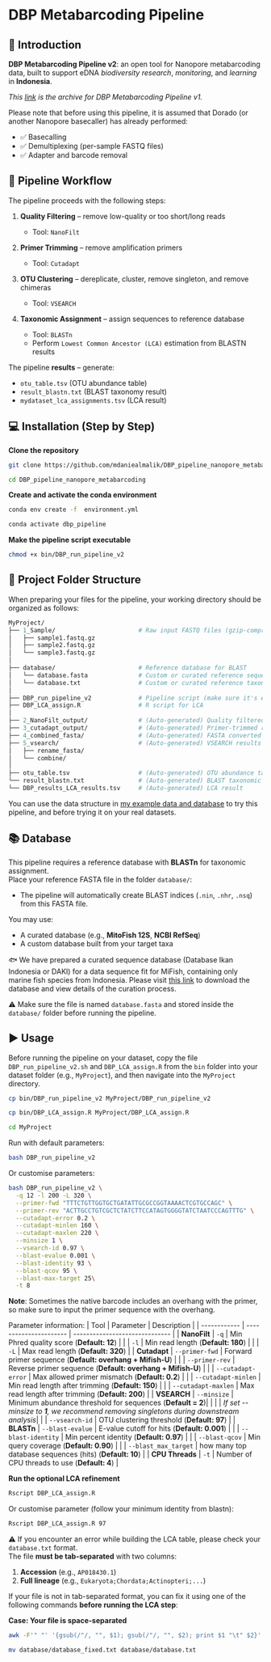 # **DBP Metabarcoding Pipeline**

## 📖 Introduction

**DBP Metabarcoding Pipeline v2**: an open tool for Nanopore metabarcoding data, built to support eDNA *biodiversity research*, *monitoring*, and *learning* in **Indonesia**. 

*This [link](https://www.protocols.io/view/dbp-metabarcoding-pipeline-for-metabarcoding-data-j8nlk94rxv5r/v1) is the archive for DBP Metabarcoding Pipeline v1.*

Please note that before using this pipeline, it is assumed that Dorado (or another Nanopore basecaller) has already performed:

- ✅ Basecalling  
- ✅ Demultiplexing (per-sample FASTQ files)  
- ✅ Adapter and barcode removal  

## 🧬 Pipeline Workflow  

The pipeline proceeds with the following steps:

1. **Quality Filtering** – remove low-quality or too short/long reads  
   - Tool: `NanoFilt`  

2. **Primer Trimming** – remove amplification primers  
   - Tool: `Cutadapt`  

3. **OTU Clustering** – dereplicate, cluster, remove singleton, and remove chimeras  
   - Tool: `VSEARCH`  

4. **Taxonomic Assignment** – assign sequences to reference database
   - Tool: `BLASTn`
   - Perform `Lowest Common Ancestor (LCA)` estimation from BLASTN results

The pipeline **results** – generate:  
   - `otu_table.tsv` (OTU abundance table)  
   - `result_blastn.txt` (BLAST taxonomy result)
   - `mydataset_lca_assignments.tsv` (LCA result)

## 💻 Installation (Step by Step)

**Clone the repository**  
```bash
git clone https://github.com/mdaniealmalik/DBP_pipeline_nanopore_metabarcoding.git
```
```bash
cd DBP_pipeline_nanopore_metabarcoding
```

**Create and activate the conda environment**
```bash
conda env create -f  environment.yml
```
```bash
conda activate dbp_pipeline
```

**Make the pipeline script executable**
```bash
chmod +x bin/DBP_run_pipeline_v2
```

## 📁 Project Folder Structure

When preparing your files for the pipeline, your working directory should be organized as follows:

```graphql
MyProject/
├── 1_Sample/                       # Raw input FASTQ files (gzip-compressed)
│   ├── sample1.fastq.gz
│   ├── sample2.fastq.gz
│   └── sample3.fastq.gz
│
├── database/                       # Reference database for BLAST
│   └── database.fasta              # Custom or curated reference sequences (only accession number at the header)
│   └── database.txt                # Custom or curated reference taxon names (Accession number and taxon information) 
│
├── DBP_run_pipeline_v2             # Pipeline script (make sure it's executable)
├── DBP_LCA_assign.R                # R script for LCA
│
├── 2_NanoFilt_output/              # (Auto-generated) Quality filtered reads
├── 3_cutadapt_output/              # (Auto-generated) Primer-trimmed reads
├── 4_combined_fasta/               # (Auto-generated) FASTA converted reads
├── 5_vsearch/                      # (Auto-generated) VSEARCH results
│   ├── rename_fasta/
│   └── combine/
│
├── otu_table.tsv                   # (Auto-generated) OTU abundance table
└── result_blastn.txt               # (Auto-generated) BLAST taxonomic assignments
└── DBP_results_LCA_results.tsv     # (Auto-generated) LCA result
```
You can use the data structure in [my example data and database](https://github.com/mdaniealmalik/DBP_pipeline_nanopore_metabarcoding/tree/main/MyProject) to try this pipeline, and before trying it on your real datasets. 

## 📚 Database
This pipeline requires a reference database with **BLASTn** for taxonomic assignment.  
Place your reference FASTA file in the folder `database/`:  
- The pipeline will automatically create BLAST indices (`.nin`, `.nhr`, `.nsq`) from this FASTA file.  

You may use:
- A curated database (e.g., **MitoFish 12S**, **NCBI RefSeq**)  
- A custom database built from your target taxa

🐟 We have prepared a curated sequence database (Database Ikan Indonesia or DAKI) for a data sequence fit for MiFish, containing only marine fish species from Indonesia. Please visit [this link](https://github.com/mdaniealmalik/DBP_pipeline_nanopore_metabarcoding/tree/main/Curated-Metabarcoding-Database-for-Marine-Fish-in-Indonesia) to download the database and view details of the curation process.

⚠️ Make sure the file is named `database.fasta` and stored inside the `database/` folder before running the pipeline.

## ▶️ Usage
Before running the pipeline on your dataset, copy the file `DBP_run_pipeline_v2.sh` and `DBP_LCA_assign.R` from the `bin` folder into your dataset folder (e.g., `MyProject`), and then navigate into the `MyProject` directory.

```bash
cp bin/DBP_run_pipeline_v2 MyProject/DBP_run_pipeline_v2
```
```bash
cp bin/DBP_LCA_assign.R MyProject/DBP_LCA_assign.R
```

```bash
cd MyProject
```
Run with default parameters:
```bash
bash DBP_run_pipeline_v2
```

Or customise parameters:
```bash
bash DBP_run_pipeline_v2 \
  -q 12 -l 200 -L 320 \
  --primer-fwd "TTTCTGTTGGTGCTGATATTGCGCCGGTAAAACTCGTGCCAGC" \
  --primer-rev "ACTTGCCTGTCGCTCTATCTTCCATAGTGGGGTATCTAATCCCAGTTTG" \
  --cutadapt-error 0.2 \
  --cutadapt-minlen 160 \
  --cutadapt-maxlen 220 \
  --minsize 1 \
  --vsearch-id 0.97 \
  --blast-evalue 0.001 \
  --blast-identity 93 \
  --blast-qcov 95 \
  --blast-max-target 25\
  -t 8
```
**Note**: Sometimes the native barcode includes an overhang with the primer, so make sure to input the primer sequence with the overhang.

Parameter information:
| Tool         | Parameter              | Description                    |
| ------------ | ---------------------- | ------------------------------ |
| **NanoFilt** | `-q`                   | Min Phred quality score (**Default: 12**)       |
|              | `-l`                   | Min read length (**Default: 180**)               |
|              | `-L`                   | Max read length (**Default: 320**)               |
| **Cutadapt** | `--primer-fwd`         | Forward primer sequence  (**Default: overhang + Mifish-U**)      |
|              | `--primer-rev`         | Reverse primer sequence  (**Default: overhang + Mifish-U**)      |
|              | `--cutadapt-error`     | Max allowed primer mismatch  (**Default: 0.2**)  |
|              | `--cutadapt-minlen`    | Min read length after trimming (**Default: 150**) |
|              | `--cutadapt-maxlen`    | Max read length after trimming (**Default: 200**) |
| **VSEARCH**  | `--minsize`            | Minimum abundance threshold for sequences (**Default = 2**)|
|              |                        | *If set --minsize to **1**, we recommend removing singletons during downstream analysis*|
|              | `--vsearch-id`         | OTU clustering threshold (**Default: 97**)      |
| **BLASTn**   | `--blast-evalue`       | E-value cutoff for hits (**Default: 0.001**)    |
|              | `--blast-identity`     | Min percent identity (**Default: 0.97**)         |
|              | `--blast-qcov`         | Min query coverage  (**Default: 0.90**)         |
|              | `--blast_max_target`          | how many top database sequences (hits) (**Default: 10**)  |
| **CPU Threads**  | `-t`                   | Number of CPU threads to use (**Default: 4**)  |


**Run the optional LCA refinement**
```bash
Rscript DBP_LCA_assign.R
```
Or customise parameter (follow your minimum identity from blastn):
```bash
Rscript DBP_LCA_assign.R 97
```
⚠️ If you encounter an error while building the LCA table, please check your `database.txt` format.  
The file **must be tab-separated** with two columns:  

1. **Accession** (e.g., `AP018430.1`)  
2. **Full lineage** (e.g., `Eukaryota;Chordata;Actinopteri;...`)  

If your file is not in tab-separated format, you can fix it using one of the following commands **before running the LCA step**:

**Case: Your file is space-separated**
```bash
awk -F'" "' '{gsub(/"/, "", $1); gsub(/"/, "", $2); print $1 "\t" $2}' database/database.txt > database/database_fixed.txt
```
```bash
mv database/database_fixed.txt database/database.txt
```
